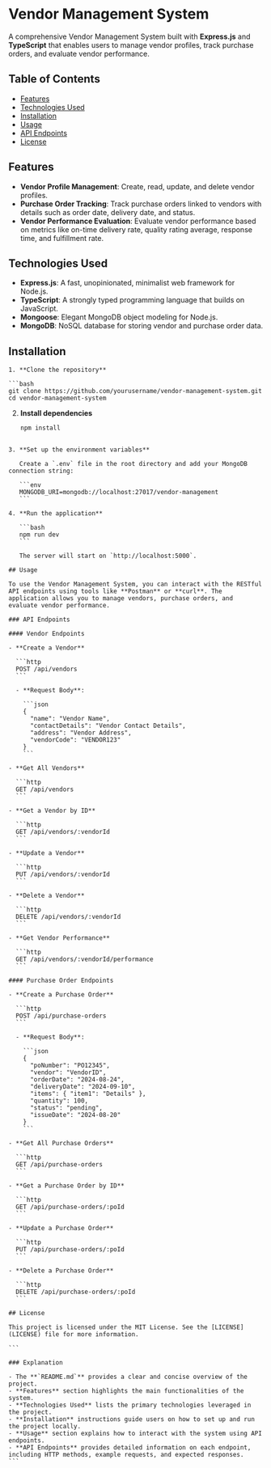 # Vendor Management System

A comprehensive Vendor Management System built with **Express.js** and **TypeScript** that enables users to manage vendor profiles, track purchase orders, and evaluate vendor performance.

## Table of Contents

- [Features](#features)
- [Technologies Used](#technologies-used)
- [Installation](#installation)
- [Usage](#usage)
- [API Endpoints](#api-endpoints)
- [License](#license)

## Features

- **Vendor Profile Management**: Create, read, update, and delete vendor profiles.
- **Purchase Order Tracking**: Track purchase orders linked to vendors with details such as order date, delivery date, and status.
- **Vendor Performance Evaluation**: Evaluate vendor performance based on metrics like on-time delivery rate, quality rating average, response time, and fulfillment rate.

## Technologies Used

- **Express.js**: A fast, unopinionated, minimalist web framework for Node.js.
- **TypeScript**: A strongly typed programming language that builds on JavaScript.
- **Mongoose**: Elegant MongoDB object modeling for Node.js.
- **MongoDB**: NoSQL database for storing vendor and purchase order data.

## Installation

````
1. **Clone the repository**

```bash
git clone https://github.com/yourusername/vendor-management-system.git
cd vendor-management-system
````

2. **Install dependencies**

   ```bash
   npm install
   ```

````

3. **Set up the environment variables**

   Create a `.env` file in the root directory and add your MongoDB connection string:

   ```env
   MONGODB_URI=mongodb://localhost:27017/vendor-management
   ```

4. **Run the application**

   ```bash
   npm run dev
   ```

   The server will start on `http://localhost:5000`.

## Usage

To use the Vendor Management System, you can interact with the RESTful API endpoints using tools like **Postman** or **curl**. The application allows you to manage vendors, purchase orders, and evaluate vendor performance.

### API Endpoints

#### Vendor Endpoints

- **Create a Vendor**

  ```http
  POST /api/vendors
  ```

  - **Request Body**:

    ```json
    {
      "name": "Vendor Name",
      "contactDetails": "Vendor Contact Details",
      "address": "Vendor Address",
      "vendorCode": "VENDOR123"
    }
    ```

- **Get All Vendors**

  ```http
  GET /api/vendors
  ```

- **Get a Vendor by ID**

  ```http
  GET /api/vendors/:vendorId
  ```

- **Update a Vendor**

  ```http
  PUT /api/vendors/:vendorId
  ```

- **Delete a Vendor**

  ```http
  DELETE /api/vendors/:vendorId
  ```

- **Get Vendor Performance**

  ```http
  GET /api/vendors/:vendorId/performance
  ```

#### Purchase Order Endpoints

- **Create a Purchase Order**

  ```http
  POST /api/purchase-orders
  ```

  - **Request Body**:

    ```json
    {
      "poNumber": "PO12345",
      "vendor": "VendorID",
      "orderDate": "2024-08-24",
      "deliveryDate": "2024-09-10",
      "items": { "item1": "Details" },
      "quantity": 100,
      "status": "pending",
      "issueDate": "2024-08-20"
    }
    ```

- **Get All Purchase Orders**

  ```http
  GET /api/purchase-orders
  ```

- **Get a Purchase Order by ID**

  ```http
  GET /api/purchase-orders/:poId
  ```

- **Update a Purchase Order**

  ```http
  PUT /api/purchase-orders/:poId
  ```

- **Delete a Purchase Order**

  ```http
  DELETE /api/purchase-orders/:poId
  ```

## License

This project is licensed under the MIT License. See the [LICENSE](LICENSE) file for more information.

```

### Explanation

- The **`README.md`** provides a clear and concise overview of the project.
- **Features** section highlights the main functionalities of the system.
- **Technologies Used** lists the primary technologies leveraged in the project.
- **Installation** instructions guide users on how to set up and run the project locally.
- **Usage** section explains how to interact with the system using API endpoints.
- **API Endpoints** provides detailed information on each endpoint, including HTTP methods, example requests, and expected responses.
```
````
